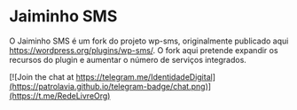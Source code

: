 Jaiminho SMS
============

O Jaiminho SMS é um fork do projeto wp-sms, originalmente publicado aqui https://wordpress.org/plugins/wp-sms/. O fork
aqui pretende expandir os recursos do plugin e aumentar o número de serviços integrados.

[![Join the chat at https://telegram.me/IdentidadeDigital](https://patrolavia.github.io/telegram-badge/chat.png)](https://t.me/RedeLivreOrg)
